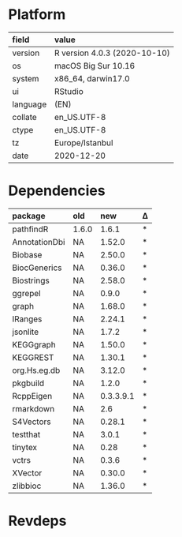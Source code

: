 # Platform

|field    |value                        |
|:--------|:----------------------------|
|version  |R version 4.0.3 (2020-10-10) |
|os       |macOS Big Sur 10.16          |
|system   |x86_64, darwin17.0           |
|ui       |RStudio                      |
|language |(EN)                         |
|collate  |en_US.UTF-8                  |
|ctype    |en_US.UTF-8                  |
|tz       |Europe/Istanbul              |
|date     |2020-12-20                   |

# Dependencies

|package       |old   |new       |Δ  |
|:-------------|:-----|:---------|:--|
|pathfindR     |1.6.0 |1.6.1     |*  |
|AnnotationDbi |NA    |1.52.0    |*  |
|Biobase       |NA    |2.50.0    |*  |
|BiocGenerics  |NA    |0.36.0    |*  |
|Biostrings    |NA    |2.58.0    |*  |
|ggrepel       |NA    |0.9.0     |*  |
|graph         |NA    |1.68.0    |*  |
|IRanges       |NA    |2.24.1    |*  |
|jsonlite      |NA    |1.7.2     |*  |
|KEGGgraph     |NA    |1.50.0    |*  |
|KEGGREST      |NA    |1.30.1    |*  |
|org.Hs.eg.db  |NA    |3.12.0    |*  |
|pkgbuild      |NA    |1.2.0     |*  |
|RcppEigen     |NA    |0.3.3.9.1 |*  |
|rmarkdown     |NA    |2.6       |*  |
|S4Vectors     |NA    |0.28.1    |*  |
|testthat      |NA    |3.0.1     |*  |
|tinytex       |NA    |0.28      |*  |
|vctrs         |NA    |0.3.6     |*  |
|XVector       |NA    |0.30.0    |*  |
|zlibbioc      |NA    |1.36.0    |*  |

# Revdeps


